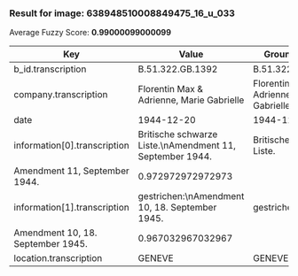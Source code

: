 ### Result for image: 638948510008849475_16_u_033
Average Fuzzy Score: **0.99000099000099**
<small>

| Key | Value | Ground Truth | Score |
| --- | --- | --- | --- |
| b_id.transcription | B.51.322.GB.1392 | B.51.322.GB.1392 | 1.0 |
| company.transcription | Florentin Max & Adrienne, Marie Gabrielle | Florentin Max & Adrienne, Marie Gabrielle | 1.0 |
| date | 1944-12-20 | 1944-12-20 | 1.0 |
| information[0].transcription | Britische schwarze Liste.\nAmendment 11, September 1944. | Britische schwarze Liste.
Amendment 11, September 1944. | 0.972972972972973 |
| information[1].transcription | gestrichen:\nAmendment 10, 18. September 1945. | gestrichen:
Amendment 10, 18. September 1945. | 0.967032967032967 |
| location.transcription | GENEVE | GENEVE | 1.0 |

</small>
